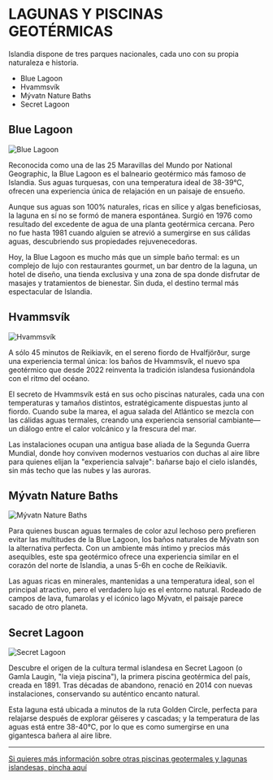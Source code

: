 # LAGUNAS Y PISCINAS GEOTÉRMICAS

Islandia dispone de tres parques nacionales, cada uno con su propia naturaleza e historia.

- Blue Lagoon
- Hvammsvík
- Mývatn Nature Baths
- Secret Lagoon

## Blue Lagoon

![Blue Lagoon](https://media.cnn.com/api/v1/images/stellar/prod/cnne-1614513-laguna-azul.jpg?c=16x9&q=h_653,w_1160,c_fill/f_webp)

Reconocida como una de las 25 Maravillas del Mundo por National Geographic, la Blue Lagoon es el balneario geotérmico más famoso de Islandia. Sus aguas turquesas, con una temperatura ideal de 38-39°C, ofrecen una experiencia única de relajación en un paisaje de ensueño.

Aunque sus aguas son 100% naturales, ricas en sílice y algas beneficiosas, la laguna en sí no se formó de manera espontánea. Surgió en 1976 como resultado del excedente de agua de una planta geotérmica cercana. Pero no fue hasta 1981 cuando alguien se atrevió a sumergirse en sus cálidas aguas, descubriendo sus propiedades rejuvenecedoras.

Hoy, la Blue Lagoon es mucho más que un simple baño termal: es un complejo de lujo con restaurantes gourmet, un bar dentro de la laguna, un hotel de diseño, una tienda exclusiva y una zona de spa donde disfrutar de masajes y tratamientos de bienestar. Sin duda, el destino termal más espectacular de Islandia.

## Hvammsvík

![Hvammsvík](https://hvammsvik.com/wp-content/uploads/2024/06/Season-FALL-1-1.jpg)

A sólo 45 minutos de Reikiavik, en el sereno fiordo de Hvalfjörður, surge una experiencia termal única: los baños de Hvammsvík, el nuevo spa geotérmico que desde 2022 reinventa la tradición islandesa fusionándola con el ritmo del océano.

El secreto de Hvammsvík está en sus ocho piscinas naturales, cada una con temperaturas y tamaños distintos, estratégicamente dispuestas junto al fiordo. Cuando sube la marea, el agua salada del Atlántico se mezcla con las cálidas aguas termales, creando una experiencia sensorial cambiante—un diálogo entre el calor volcánico y la frescura del mar.

Las instalaciones ocupan una antigua base aliada de la Segunda Guerra Mundial, donde hoy conviven modernos vestuarios con duchas al aire libre para quienes elijan la "experiencia salvaje": bañarse bajo el cielo islandés, sin más techo que las nubes y las auroras.

## Mývatn Nature Baths

![Mývatn Nature Baths](https://adventures.is/media/226052/myvatn-nature-baths-stairs.jpg?anchor=center&mode=crop&width=970&height=645&rnd=132799751210000000&format=webp&quality=80)

Para quienes buscan aguas termales de color azul lechoso pero prefieren evitar las multitudes de la Blue Lagoon, los baños naturales de Mývatn son la alternativa perfecta. Con un ambiente más íntimo y precios más asequibles, este spa geotérmico ofrece una experiencia similar en el corazón del norte de Islandia, a unas 5-6h en coche de Reikiavik.

Las aguas ricas en minerales, mantenidas a una temperatura ideal, son el principal atractivo, pero el verdadero lujo es el entorno natural. Rodeado de campos de lava, fumarolas y el icónico lago Mývatn, el paisaje parece sacado de otro planeta.

## Secret Lagoon

![Secret Lagoon](https://jennamorrissey.com/wp-content/uploads/2017/07/secret-lagoon-iceland-18-1024x683.jpg)

Descubre el origen de la cultura termal islandesa en Secret Lagoon (o Gamla Laugin, "la vieja piscina"), la primera piscina geotérmica del país, creada en 1891. Tras décadas de abandono, renació en 2014 con nuevas instalaciones, conservando su auténtico encanto natural.

Esta laguna está ubicada a minutos de la ruta Golden Circle, perfecta para relajarse después de explorar géiseres y cascadas; y la temperatura de las aguas está entre 38-40°C, por lo que es como sumergirse en una gigantesca bañera al aire libre.

--------

[Si quieres más información sobre otras piscinas geotermales y lagunas islandesas, pincha aquí](https://guidetoiceland.is/es/lo-mejor-de-islandia/las-30-mejores-fuentes-termales-y-piscinas-geotermicas-de-islandia)